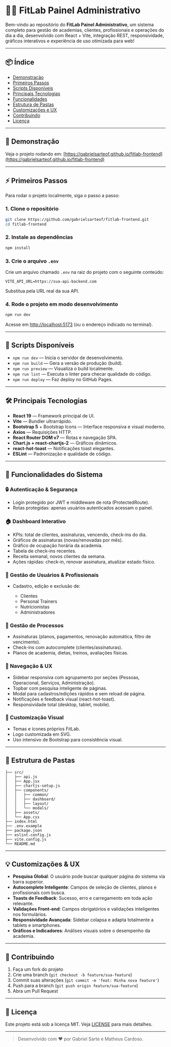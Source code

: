 # 🏋️‍♂️ FitLab Painel Administrativo

Bem-vindo ao repositório do **FitLab Painel Administrativo**, um sistema completo para gestão de academias, clientes, profissionais e operações do dia a dia, desenvolvido com React + Vite, integração REST, responsividade, gráficos interativos e experiência de uso otimizada para web!

---

## 📦 Índice

* [Demonstração](#demonstração)
* [Primeiros Passos](#primeiros-passos)
* [Scripts Disponíveis](#scripts-disponíveis)
* [Principais Tecnologias](#principais-tecnologias)
* [Funcionalidades](#funcionalidades)
* [Estrutura de Pastas](#estrutura-de-pastas)
* [Customizações e UX](#customizações-e-ux)
* [Contribuindo](#contribuindo)
* [Licença](#licença)

---

## 🚀 Demonstração

Veja o projeto rodando em: [https://gabrielsarteof.github.io/fitlab-frontend](https://gabrielsarteof.github.io/fitlab-frontend)

---

## ⚡ Primeiros Passos

Para rodar o projeto localmente, siga o passo a passo:

### 1. Clone o repositório

```sh
git clone https://github.com/gabrielsarteof/fitlab-frontend.git
cd fitlab-frontend
```

### 2. Instale as dependências

```sh
npm install
```

### 3. Crie o arquivo `.env`

Crie um arquivo chamado `.env` na raiz do projeto com o seguinte conteúdo:

```env
VITE_API_URL=https://sua-api-backend.com
```

Substitua pela URL real da sua API.

### 4. Rode o projeto em modo desenvolvimento

```sh
npm run dev
```

Acesse em [http://localhost:5173](http://localhost:5173) (ou o endereço indicado no terminal).

---

## 🧰 Scripts Disponíveis

* `npm run dev` — Inicia o servidor de desenvolvimento.
* `npm run build` — Gera a versão de produção (build).
* `npm run preview` — Visualiza o build localmente.
* `npm run lint` — Executa o linter para checar qualidade do código.
* `npm run deploy` — Faz deploy no GitHub Pages.

---

## 🛠️ Principais Tecnologias

* **React 19** — Framework principal de UI.
* **Vite** — Bundler ultrarrápido.
* **Bootstrap 5** + Bootstrap Icons — Interface responsiva e visual moderno.
* **Axios** — Requisições HTTP.
* **React Router DOM v7** — Rotas e navegação SPA.
* **Chart.js + react-chartjs-2** — Gráficos dinâmicos.
* **react-hot-toast** — Notificações toast elegantes.
* **ESLint** — Padronização e qualidade de código.

---

## 🌟 Funcionalidades do Sistema

### 🔒 Autenticação & Segurança

* Login protegido por JWT e middleware de rota (ProtectedRoute).
* Rotas protegidas: apenas usuários autenticados acessam o painel.

### 🏠 Dashboard Interativo

* KPIs: total de clientes, assinaturas, vencendo, check-ins do dia.
* Gráficos de assinaturas (novas/renovadas por mês).
* Gráfico de ocupação horária da academia.
* Tabela de check-ins recentes.
* Receita semanal, novos clientes da semana.
* Ações rápidas: check-in, renovar assinatura, atualizar estado físico.

### 👤 Gestão de Usuários & Profissionais

* Cadastro, edição e exclusão de:

  * Clientes
  * Personal Trainers
  * Nutricionistas
  * Administradores

### 📝 Gestão de Processos

* Assinaturas (planos, pagamentos, renovação automática, filtro de vencimento).
* Check-ins com autocomplete (clientes/assinaturas).
* Planos de academia, dietas, treinos, avaliações físicas.

### 🧭 Navegação & UX

* Sidebar responsiva com agrupamento por seções (Pessoas, Operacional, Serviços, Administração).
* Topbar com pesquisa inteligente de páginas.
* Modal para cadastros/edições rápidos e sem reload de página.
* Notificações e feedback visual (react-hot-toast).
* Responsividade total (desktop, tablet, mobile).

### 🎨 Customização Visual

* Temas e ícones próprios FitLab.
* Logo customizada em SVG.
* Uso intensivo de Bootstrap para consistência visual.

---

## 📂 Estrutura de Pastas

```
├── src/
│   ├── api.js
│   ├── App.jsx
│   ├── chartjs-setup.js
│   ├── components/
│   │   ├── common/
│   │   ├── dashboard/
│   │   ├── layout/
│   │   └── modals/
│   ├── assets/
│   └── App.css
├── index.html
├── .env.example
├── package.json
├── eslint.config.js
├── vite.config.js
└── README.md
```

---

## 💡 Customizações & UX

* **Pesquisa Global**: O usuário pode buscar qualquer página do sistema via barra superior.
* **Autocomplete Inteligente**: Campos de seleção de clientes, planos e profissionais com busca.
* **Toasts de Feedback**: Sucesso, erro e carregamento em toda ação relevante.
* **Validações Front-end**: Campos obrigatórios e validações inteligentes nos formulários.
* **Responsividade Avançada**: Sidebar colapsa e adapta totalmente a tablets e smartphones.
* **Gráficos e Indicadores**: Análises visuais sobre o desempenho da academia.

---

## 🤝 Contribuindo

1. Faça um fork do projeto
2. Crie uma branch (`git checkout -b feature/sua-feature`)
3. Commit suas alterações (`git commit -m 'feat: Minha nova feature'`)
4. Push para a branch (`git push origin feature/sua-feature`)
5. Abra um Pull Request

---

## 📜 Licença

Este projeto está sob a licença MIT. Veja [LICENSE](./LICENSE) para mais detalhes.

---

> Desenvolvido com ❤️ por Gabriel Sarte e Matheus Cardoso.
